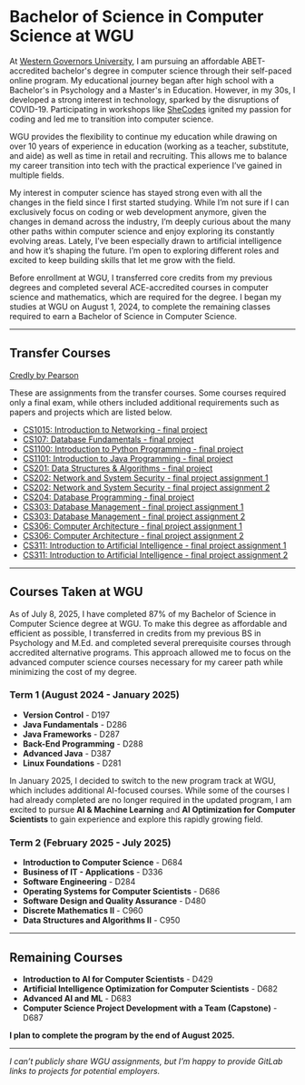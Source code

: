 # Bachelor of Science in Computer Science at WGU

At [Western Governors University](https://www.wgu.edu/online-it-degrees/computer-science.html), I am pursuing an affordable ABET-accredited bachelor's degree in computer science through their self-paced online program. My educational journey began after high school with a Bachelor's in Psychology and a Master's in Education. However, in my 30s, I developed a strong interest in technology, sparked by the disruptions of COVID-19. Participating in workshops like [SheCodes](https://www.shecodes.io/graduates/43613-sarah-gillard) ignited my passion for coding and led me to transition into computer science.

WGU provides the flexibility to continue my education while drawing on over 10 years of experience in education (working as a teacher, substitute, and aide) as well as time in retail and recruiting. This allows me to balance my career transition into tech with the practical experience I’ve gained in multiple fields.

My interest in computer science has stayed strong even with all the changes in the field since I first started studying. While I’m not sure if I can exclusively focus on coding or web development anymore, given the changes in demand across the industry, I’m deeply curious about the many other paths within computer science and enjoy exploring its constantly evolving areas. Lately, I’ve been especially drawn to artificial intelligence and how it’s shaping the future. I’m open to exploring different roles and excited to keep building skills that let me grow with the field.

Before enrollment at WGU, I transferred core credits from my previous degrees and completed several ACE-accredited courses in computer science and mathematics, which are required for the degree. I began my studies at WGU on August 1, 2024, to complete the remaining classes required to earn a Bachelor of Science in Computer Science.

---

## Transfer Courses
[Credly by Pearson](https://www.credly.com/users/sarah-gillard.97831083)

These are assignments from the transfer courses. Some courses required only a final exam, while others included additional requirements such as papers and projects which are listed below.

- [CS1015: Introduction to Networking - final project](CS1015_Intro_To_Networking.pdf)
- [CS107: Database Fundamentals - final project](CS107_Database_Fundamentals.pdf)
- [CS1100: Introduction to Python Programming - final project](CS1100_Intro_To_Python.pdf)
- [CS1101: Introduction to Java Programming - final project](CS1101_Intro_To_Java.pdf)
- [CS201: Data Structures & Algorithms - final project](cs201_Data_Structures_And_Algorithms_1.pdf)
- [CS202: Network and System Security - final project assignment 1](CS202_assignment1_SarahGillard.pdf)
- [CS202: Network and System Security - final project assignment 2](CS202_assignment2_SarahGillard.pdf)
- [CS204: Database Programming - final project](CS204_Database_Programming.pdf)
- [CS303: Database Management - final project assignment 1](CS303__Database_Management_Assignment1.pdf)
- [CS303: Database Management - final project assignment 2](CS303__Database_Management_Assignment2.pdf)
- [CS306: Computer Architecture - final project assignment 1](https://github.com/sngillard/WGU_Transfer_Courses/blob/240b7f549df0c2a96b64bd6b9f4cd35788dfc2fa/CS306_assignment%201_SarahGillard.pdf)
- [CS306: Computer Architecture - final project assignment 2](https://github.com/sngillard/WGU_Transfer_Courses/blob/c7ff91290607b8b785fd864813cff599ac796a8f/CS306_assignment%202_SarahGillard.pdf)
- [CS311: Introduction to Artificial Intelligence - final project assignment 1](CS311_assignment1_SarahGillard.pdf)
- [CS311: Introduction to Artificial Intelligence - final project assignment 2](CS311_assignment2_SarahGillard.pdf)



---

## Courses Taken at WGU
As of July 8, 2025, I have completed 87% of my Bachelor of Science in Computer Science degree at WGU. To make this degree as affordable and efficient as possible, I transferred in credits from my previous BS in Psychology and M.Ed. and completed several prerequisite courses through accredited alternative programs. This approach allowed me to focus on the advanced computer science courses necessary for my career path while minimizing the cost of my degree.

### Term 1 (August 2024 - January 2025)
- **Version Control** - D197  
- **Java Fundamentals** - D286
- **Java Frameworks** - D287
- **Back-End Programming** - D288
- **Advanced Java** - D387
- **Linux Foundations** - D281

In January 2025, I decided to switch to the new program track at WGU, which includes additional AI-focused courses. While some of the courses I had already completed are no longer required in the updated program, I am excited to pursue **AI & Machine Learning** and **AI Optimization for Computer Scientists** to gain experience and explore this rapidly growing field.

### Term 2 (February 2025 - July 2025)
- **Introduction to Computer Science** - D684
- **Business of IT - Applications** - D336
- **Software Engineering** - D284  
- **Operating Systems for Computer Scientists** - D686 
- **Software Design and Quality Assurance** - D480
- **Discrete Mathematics II** - C960
- **Data Structures and Algorithms II** - C950

---

## Remaining Courses
- **Introduction to AI for Computer Scientists** - D429
- **Artificial Intelligence Optimization for Computer Scientists** - D682
- **Advanced AI and ML** - D683
- **Computer Science Project Development with a Team (Capstone)** - D687

**I plan to complete the program by the end of August 2025.**

---

*I can’t publicly share WGU assignments, but I’m happy to provide GitLab links to projects for potential employers.*
